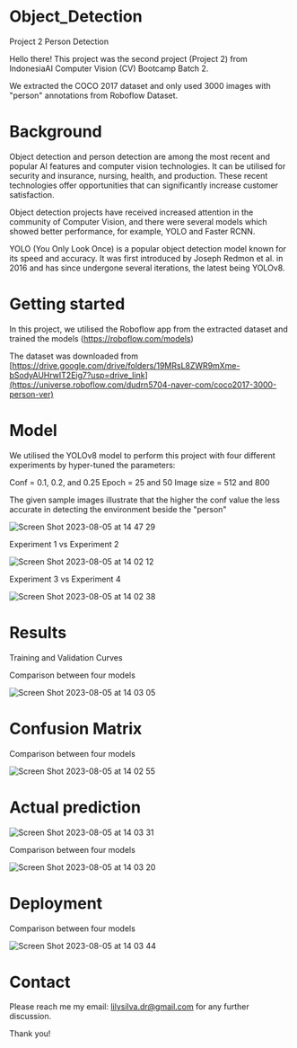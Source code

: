 # Object_Detection
Project 2 Person Detection 

Hello there!
This project was the second project (Project 2) from IndonesiaAI Computer Vision (CV) Bootcamp Batch 2.

We extracted the COCO 2017 dataset and only used 3000 images with "person" annotations from Roboflow Dataset.

# Background
Object detection and person detection are among the most recent and popular AI features and computer vision technologies. It can be utilised for security and insurance, nursing, health, and production. These recent technologies offer opportunities that can significantly increase customer satisfaction.

Object detection projects have received increased attention in the community of Computer Vision, and there were several models which showed better performance, for example, YOLO and Faster RCNN. 

YOLO (You Only Look Once) is a popular object detection model known for its speed and accuracy. It was first introduced by Joseph Redmon et al. in 2016 and has since undergone several iterations, the latest being YOLOv8.

# Getting started
In this project, we utilised the Roboflow app from the extracted dataset and trained the models (https://roboflow.com/models)

The dataset was downloaded from [https://drive.google.com/drive/folders/19MRsL8ZWR9mXme-bSodyAUHrwIT2Eig7?usp=drive_link](https://universe.roboflow.com/dudrn5704-naver-com/coco2017-3000-person-ver)


# Model
We utilised the YOLOv8 model to perform this project with four different experiments by hyper-tuned the parameters:

Conf = 0.1, 0.2, and 0.25
Epoch = 25 and 50
Image size = 512 and 800

The given sample images illustrate that the higher the conf value the less accurate in detecting the environment beside the "person"

![Screen Shot 2023-08-05 at 14 47 29](https://github.com/LSardiani/Object_Detection/assets/135226112/16df4624-7cfa-454d-bc17-c14d65457a7e)

Experiment 1 vs Experiment 2

![Screen Shot 2023-08-05 at 14 02 12](https://github.com/LSardiani/Object_Detection/assets/135226112/181d6058-7085-4d42-97b3-7e3d2ed186be)


Experiment 3 vs Experiment 4

![Screen Shot 2023-08-05 at 14 02 38](https://github.com/LSardiani/Object_Detection/assets/135226112/e82007a5-66be-4650-9fb0-becc2864151e)


# Results

Training and Validation Curves

Comparison between four models

![Screen Shot 2023-08-05 at 14 03 05](https://github.com/LSardiani/Object_Detection/assets/135226112/d396b04b-eaad-46f7-914c-d4628d2aa161)


# Confusion Matrix

Comparison between four models

![Screen Shot 2023-08-05 at 14 02 55](https://github.com/LSardiani/Object_Detection/assets/135226112/cdd436c9-fc48-4a4e-af5f-d4dd72f2a7e6)


# Actual prediction

![Screen Shot 2023-08-05 at 14 03 31](https://github.com/LSardiani/Object_Detection/assets/135226112/a22f8f43-5b25-4286-a0c9-252e6494a9a8)


Comparison between four models

![Screen Shot 2023-08-05 at 14 03 20](https://github.com/LSardiani/Object_Detection/assets/135226112/8c0edc40-dba4-4493-872c-7395007adf97)


# Deployment 

Comparison between four models

![Screen Shot 2023-08-05 at 14 03 44](https://github.com/LSardiani/Object_Detection/assets/135226112/0a0e4642-5dd3-4d03-bda5-ec572d7cc357)


# Contact
Please reach me my email: lilysilva.dr@gmail.com for any further discussion.

Thank you!
